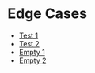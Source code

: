# Edge Cases
- [Test 1](javascript:void(0))
- [Test 2](javascript:void(0))
- [Empty 1]()
- [Empty 2]()